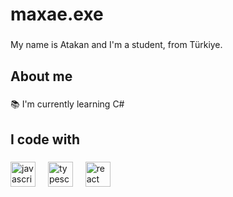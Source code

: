 <h1 align="left">maxae.exe</h1>

###

<p align="left">My name is Atakan and I'm a student, from Türkiye.</p>

###

<h2 align="left">About me</h2>

###

<p align="left">📚 I'm currently learning C#</p>

###

<h2 align="left">I code with</h2>

###

<div align="left">
  <img src="https://r.resimlink.com/zD2lePdw-A.png" height="40" alt="javascript logo"  />
  <img width="12" />
  <img src="https://r.resimlink.com/c2DNVv-.png" height="40" alt="typescript logo"  />
  <img width="12" />
  <img src="https://r.resimlink.com/dqvRy3D.png" height="40" alt="react logo"  />
  <img width="12" />
</div>

###

